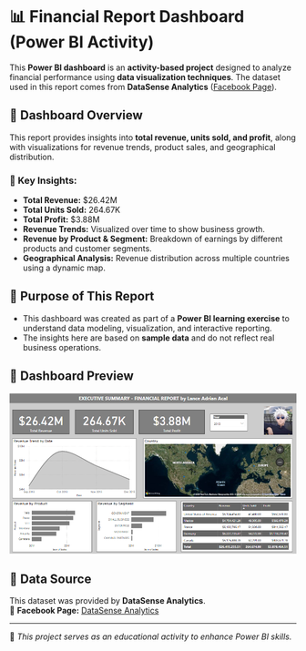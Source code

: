# 📊 Financial Report Dashboard (Power BI Activity)

This **Power BI dashboard** is an **activity-based project** designed to analyze financial performance using **data visualization techniques**. The dataset used in this report comes from **DataSense Analytics** ([Facebook Page](https://www.facebook.com/datasenseph)).

## 📌 Dashboard Overview
This report provides insights into **total revenue, units sold, and profit**, along with visualizations for revenue trends, product sales, and geographical distribution.

### 🔹 Key Insights:
- **Total Revenue:** $26.42M  
- **Total Units Sold:** 264.67K  
- **Total Profit:** $3.88M  
- **Revenue Trends:** Visualized over time to show business growth.  
- **Revenue by Product & Segment:** Breakdown of earnings by different products and customer segments.  
- **Geographical Analysis:** Revenue distribution across multiple countries using a dynamic map.  

## 📌 Purpose of This Report
- This dashboard was created as part of a **Power BI learning exercise** to understand data modeling, visualization, and interactive reporting.  
- The insights here are based on **sample data** and do not reflect real business operations.

## 📌 Dashboard Preview  
![Power BI Dashboard](preview/dashboard.png)  

## 📢 Data Source
This dataset was provided by **DataSense Analytics**.  
📌 **Facebook Page:** [DataSense Analytics](https://www.facebook.com/datasenseph)  

---

🚀 _This project serves as an educational activity to enhance Power BI skills._  
